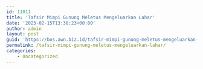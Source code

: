 ```yaml
---
id: 11011
title: 'Tafsir Mimpi Gunung Meletus Mengeluarkan Lahar'
date: '2023-02-15T13:38:23+00:00'
author: admin
layout: post
guid: 'https://bos.awn.biz.id/tafsir-mimpi-gunung-meletus-mengeluarkan-lahar/'
permalink: /tafsir-mimpi-gunung-meletus-mengeluarkan-lahar/
categories:
    - Uncategorized
---
```


